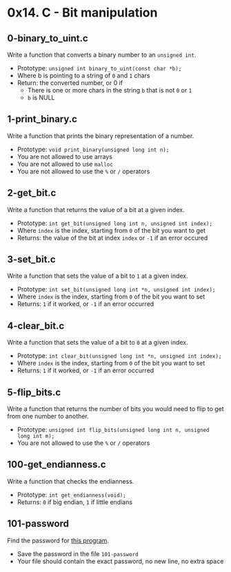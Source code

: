 # 0x14. C - Bit manipulation

## 0-binary_to_uint.c
Write a function that converts a binary number to an `unsigned int`.
* Prototype: `unsigned int binary_to_uint(const char *b);`
* Where b is pointing to a string of `0` and `1` chars
* Return: the converted number, or 0 if
	* There is one or more chars in the string `b` that is not `0` or `1`
	* `b` is NULL

## 1-print_binary.c
Write a function that prints the binary representation of a number.
* Prototype: `void print_binary(unsigned long int n);`
* You are not allowed to use arrays
* You are not allowed to use `malloc`
* You are not allowed to use the `%` or `/` operators

## 2-get_bit.c
Write a function that returns the value of a bit at a given index.
* Prototype: `int get_bit(unsigned long int n, unsigned int index);`
* Where `index` is the index, starting from `0` of the bit you want to get
* Returns: the value of the bit at index `index` or `-1` if an error occured

## 3-set_bit.c
Write a function that sets the value of a bit to `1` at a given index.
* Prototype: `int set_bit(unsigned long int *n, unsigned int index);`
* Where `index` is the index, starting from `0` of the bit you want to set
* Returns: `1` if it worked, or `-1` if an error occurred

## 4-clear_bit.c
Write a function that sets the value of a bit to `0` at a given index.
* Prototype: `int clear_bit(unsigned long int *n, unsigned int index);`
* Where `index` is the index, starting from `0` of the bit you want to set
* Returns: `1` if it worked, or `-1` if an error occurred

## 5-flip_bits.c
Write a function that returns the number of bits you would need to flip to get from one number to another.
* Prototype: `unsigned int flip_bits(unsigned long int n, unsigned long int m);`
* You are not allowed to use the `%` or `/` operators

## 100-get_endianness.c
Write a function that checks the endianness.
* Prototype: `int get_endianness(void);`
* Returns: `0` if big endian, `1` if little endians

## 101-password
Find the password for [this program](https://github.com/holbertonschool/0x13.c).
* Save the password in the file `101-password`
* Your file should contain the exact password, no new line, no extra space
